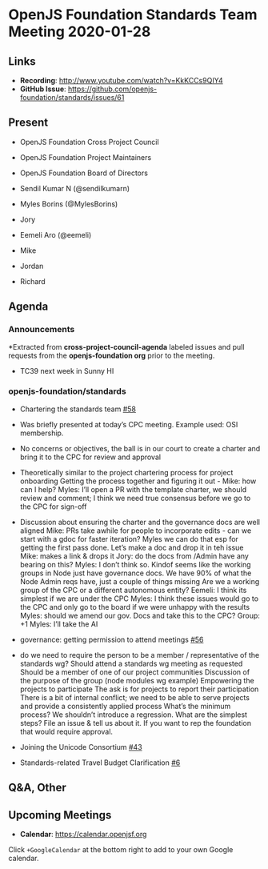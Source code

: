 # OpenJS Foundation Standards Team Meeting 2020-01-28

## Links

* **Recording**: http://www.youtube.com/watch?v=KkKCCs9QIY4
* **GitHub Issue**: https://github.com/openjs-foundation/standards/issues/61

## Present

* OpenJS Foundation Cross Project Council
* OpenJS Foundation Project Maintainers
* OpenJS Foundation Board of Directors

* Sendil Kumar N (@sendilkumarn)
* Myles Borins (@MylesBorins)
* Jory
* Eemeli Aro (@eemeli)
* Mike
* Jordan
* Richard

## Agenda

### Announcements

*Extracted from **cross-project-council-agenda** labeled issues and pull requests from the **openjs-foundation org** prior to the meeting.

* TC39 next week in Sunny HI

### openjs-foundation/standards

* Chartering the standards team [#58](https://github.com/openjs-foundation/standards/issues/58)

* Was briefly presented at today’s CPC meeting. Example used: OSI membership.
* No concerns or objectives, the ball is in our court to create a charter and bring it to the CPC for review and approval 
* Theoretically similar to the project chartering process for project onboarding
Getting the process together and figuring it out - 
Mike: how can I help?
Myles: I’ll open a PR with the template charter, we should review and comment; I think we need true consensus before we go to the CPC for sign-off
* Discussion about ensuring the charter and the governance docs are well aligned
Mike: PRs take awhile for people to incorporate edits - can we start with a gdoc for faster iteration?
Myles we can do that esp for getting the first pass done. Let’s make a doc and drop it in teh issue
Mike: makes a link & drops it 
Jory: do the docs from /Admin have any bearing on this?
Myles: I don’t think so. Kindof seems like the working groups in Node just have governance docs. We have 90% of what the Node Admin reqs have, just a couple of things missing
Are we a working group of the CPC or a different autonomous entity?
Eemeli: I think its simplest if we are under the CPC
Myles: I think these issues would go to the CPC and only go to the board if we were unhappy with the results 
Myles: should we amend our gov. Docs and take this to the CPC?
Group: +1
Myles: I’ll take the AI

* governance: getting permission to attend meetings [#56](https://github.com/openjs-foundation/standards/pull/56)

* do we need to require the person to be a member / representative of the standards wg?
Should attend a standards wg meeting as requested
Should be a member of one of our project communities
Discussion of the purpose of the group (node modules wg example)
Empowering the projects to participate
The ask is for projects to report their participation
There is a bit of internal conflict; we need to be able to serve projects and provide a consistently applied process
What’s the minimum process? We shouldn’t introduce a regression.
What are the simplest steps? File an issue & tell us about it. If you want to rep the foundation that would require approval.

* Joining the Unicode Consortium [#43](https://github.com/openjs-foundation/standards/issues/43)

* Standards-related Travel Budget Clarification [#6](https://github.com/openjs-foundation/standards/issues/6)


## Q&A, Other

## Upcoming Meetings

* **Calendar**: https://calendar.openjsf.org

Click `+GoogleCalendar` at the bottom right to add to your own Google calendar.


